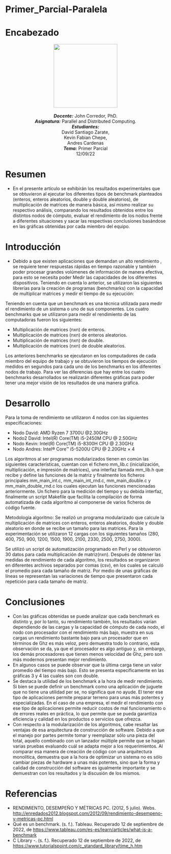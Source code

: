 # Primer_Parcial-Paralela
# Encabezado
<p align="center"><img src="https://res-5.cloudinary.com/crunchbase-production/image/upload/c_lpad,h_256,w_256,f_auto,q_auto:eco/v1455514364/pim02bzqvgz0hibsra41.png"width="200" height="200">
</img><br>
<br>
<i><b>Docente:</b></i> John Corredor, PhD.
<br>
<i><b>Asignatura:</b></i> Parallel and Distributed Computing.
<br>
<i><b>Estudiantes:</b></i> <br>David Santiago Zarate,<br>Kevin Fabian Chepe,<br>Andres Cardenas
<br>
<i><b>Tema:</b></i> Primer Parcial
<br>
12/09/22
<br>
</p>

# Resumen

* En el presente artículo se exhibirán los resultados experimentales que se obtuvieron al ejecutar los diferentes tipos de benchmark planteados (enteros, enteros aleatorios, double y double aleatorios), de multiplicación de matrices de manera básica, así mismo realizar su respectivo análisis, comparando los resultados obtenidos entre los distintos nodos de cómputo, evaluar el rendimiento de los nodos frente a diferentes situaciones y sacar las respectivas conclusiones basándose en las gráficas obtenidas por cada miembro del equipo.


# Introducción

* Debido a que existen aplicaciones que demandan un alto rendimiento , se requiere tener respuestas rápidas en tiempo razonable y también poder procesar grandes volúmenes de información de manera efectiva, para esto se necesita poder Medir las capacidades de los diferentes dispositivos. Teniendo en cuenta lo anterior, se utilizaron las siguientes librerías para la creación de programas (benchmarks) con la capacidad de multiplicar matrices y medir el tiempo de su ejecución:

Teniendo en cuenta que un benchmark es una técnica utilizada para medir el rendimiento de un sistema o uno de sus componentes. Los cuatro benchmarks que se utilizaron para medir el rendimiento de las computadoras fueron los siguientes:

* Multiplicación de matrices (nxn) de enteros.
* Multiplicación de matrices (nxn) de enteros aleatorios.
* Multiplicación de matrices (nxn) de double.
* Multiplicación de matrices (nxn) de double aleatorios.


Los anteriores benchmarks se ejecutaron en los computadores de cada miembro del equipo de trabajo y se obtuvieron los tiempos de ejecución medidos en segundos para cada uno de los benchmarks en los diferentes nodos de trabajo. Para ver las diferencias que hay entre los cuatro benchmarks desarrollados se realizarán diferentes gráficas para poder tener una mejor visión de los resultados de una manera gráfica.

# Desarrollo

Para la toma de rendimiento se utilizaron 4 nodos con las siguientes especificaciones:

* Nodo David: AMD Ryzen 7 3700U @2.30GHz
* Nodo2 David: Intel(R) Core(TM) i5-2450M CPU @ 2.50GHz
* Nodo Kevin: Intel(R) Core(TM) i5-8300H CPU @ 2.30GHz
* Nodo Andres: Intel® Core™ i5-5200U CPU @ 2.20GHz × 4

Los algoritmos al ser programas modularizados tienen en común las siguientes características, cuentan con el fichero mm_lib.c (inicialización, multiplicación, e impresión de matrices), una interfaz llamada mm_lib.h que recibe y define las funciones de la matriz y finalmente los ficheros principales mm_main_int.c, mm_main_int_rnd.c, mm_main_double.c y mm_main_double_rnd.c los cuales ejecutan las funciones mencionadas anteriormente. Un fichero para la medición del tiempo y su debida interfaz, finalmente un script Makefile que facilita la compilación de forma automatizada de cada algoritmo al componerse de varios ficheros de código fuente.

Metodología algoritmo: Se realizó un programa modularizado que calcule la multiplicación de matrices con enteros, enteros aleatorios, double y double aleatorio en donde se recibe un tamaño para las matrices. Para la experimentación se utilizaron 12 cargas con los siguientes tamaños (280, 400, 750, 900, 1200, 1500, 1900, 2100, 2330, 2500, 2750, 3000).

Se utilizó un script de automatización programado en Perl y se obtuvieron 30 datos para cada multiplicación de matriz(nxn). Después de obtener las medidas de rendimiento de cada algoritmo, los resultados se organizaron en diferentes archivos separados por comas (csv), en los cuales se calculó el promedio para cada tamaño de matriz. Por medio de unas gráficas de líneas se representan las variaciones de tiempo que presentaron cada repetición para cada tamaño de matriz.

# Conclusiones

* Con las gráficas obtenidas se puede analizar que cada benchmark es distinto y, por lo tanto, su rendimiento también, los resultados varían dependiendo de las cargas y la capacidad de cómputo de cada nodo, el nodo con procesador con el rendimiento más bajo, muestra en sus cargas un rendimiento bastante bajo para un procesador que en términos de Ghz es más veloz, pero demuestra todo lo contrario, esta observación se da, ya que el procesador es algo antiguo y, sin embargo, los demás procesadores que tienen menos velocidad de Ghz, pero son más modernos presentan mejor rendimiento.
* En algunos casos se puede observar que la última carga tiene un valor promedio del tiempo más bajo. Esto se presenta específicamente en las gráficas 3 y 4 las cuales son con double.
* Se destaca la utilidad de los benchmark a la hora de medir rendimiento. Si bien se puede definir un benchmark como una aplicación de juguete que no tiene una utilidad per se, no significa que no ayude. El tener ese tipo de aplicaciones permite preparar terreno para unas más potentes y especializadas. En el caso de una empresa, el medir el rendimiento con ese tipo de aplicaciones permite reducir costos de mal funcionamiento o de errores reales en práctica, lo que permite que se pueda garantiza eficiencia y calidad en los productos o servicios que ofrezca.
* Con respecto a la modularización de los algoritmos, cabe resaltar las ventajas de esa arquitectura de construcción de software. Debido a que el manejo por partes permite tomar y reemplazar sólo una pieza del total, aquello combinado con un lanzador múltiple permite que se hagan varias pruebas evaluando cuál se adapta mejor a los requerimientos. Al comparar esa manera de creación de código con una arquitectura monolítica, demuestra que a la hora de optimizar un sistema no es sólo cambiar piezas de hardware a unas más potentes, sino que la forma y calidad de construcción del software es igualmente importante y se demuestran con los resultados y la discusión de los mismos.


# Referencias
* RENDIMIENTO, DESEMPEÑO Y MÉTRICAS PC. (2012, 5 julio). Webs. http://enredados2012.blogspot.com/2012/09/rendimiento-desempeno-y-metricas-pc.html
* Qué es un benchmark. (s. f.). Tableau. Recuperado 12 de septiembre de 2022, de https://www.tableau.com/es-es/learn/articles/what-is-a-benchmark
* C Library -. (s. f.). Recuperado 12 de septiembre de 2022, de https://www.tutorialspoint.com/c_standard_library/time_h.htm

